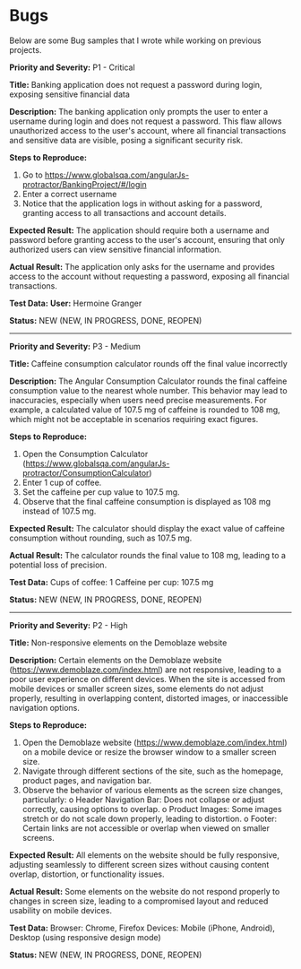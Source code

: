 # Bugs

Below are some Bug samples that I wrote while working on previous projects.

**Priority and Severity:** P1 - Critical

**Title:** Banking application does not request a password during login, exposing sensitive financial data

**Description:** The banking application only prompts the user to enter a username during login and does not request a password. This flaw allows unauthorized access to the user's account, where all financial transactions and sensitive data are visible, posing a significant security risk.

**Steps to Reproduce:**
1.	Go to  https://www.globalsqa.com/angularJs-protractor/BankingProject/#/login
2.	Enter a correct username
3.	Notice that the application logs in without asking for a password, granting access to all transactions and account details.
   
**Expected Result:**
The application should require both a username and password before granting access to the user's account, ensuring that only authorized users can view sensitive financial information.

**Actual Result:**
The application only asks for the username and provides access to the account without requesting a password, exposing all financial transactions.

**Test Data:**
**User:** Hermoine Granger

**Status:** NEW (NEW, IN PROGRESS, DONE, REOPEN)

------------------------------------------------------------------------
**Priority and Severity:** P3 - Medium

**Title:** Caffeine consumption calculator rounds off the final value incorrectly

**Description:** The Angular Consumption Calculator rounds the final caffeine consumption value to the nearest whole number. This behavior may lead to inaccuracies, especially when users need precise measurements. For example, a calculated value of 107.5 mg of caffeine is rounded to 108 mg, which might not be acceptable in scenarios requiring exact figures.

**Steps to Reproduce:**
  1.	Open the Consumption Calculator (https://www.globalsqa.com/angularJs-protractor/ConsumptionCalculator)
  2.	Enter 1 cup of coffee.
  3.	Set the caffeine per cup value to 107.5 mg.
  4.	Observe that the final caffeine consumption is displayed as 108 mg instead of 107.5 mg.
     
**Expected Result:**
The calculator should display the exact value of caffeine consumption without rounding, such as 107.5 mg.

**Actual Result:**
The calculator rounds the final value to 108 mg, leading to a potential loss of precision.

**Test Data:**
Cups of coffee: 1
Caffeine per cup: 107.5 mg

**Status:** NEW (NEW, IN PROGRESS, DONE, REOPEN)

 ------------------------------------------------------------------------

**Priority and Severity:** P2 - High

**Title:** Non-responsive elements on the Demoblaze website

**Description:** Certain elements on the Demoblaze website (https://www.demoblaze.com/index.html) are not responsive, leading to a poor user experience on different devices. When the site is accessed from mobile devices or smaller screen sizes, some elements do not adjust properly, resulting in overlapping content, distorted images, or inaccessible navigation options.

**Steps to Reproduce:**
   1.	Open the Demoblaze website (https://www.demoblaze.com/index.html) on a mobile device or resize the browser window to a smaller screen size.
   2.	Navigate through different sections of the site, such as the homepage, product pages, and navigation bar.
   3.	Observe the behavior of various elements as the screen size changes, particularly:
        o	Header Navigation Bar: Does not collapse or adjust correctly, causing options to overlap.
        o	Product Images: Some images stretch or do not scale down properly, leading to distortion.
        o	Footer: Certain links are not accessible or overlap when viewed on smaller screens.
     	
     	
**Expected Result:**
All elements on the website should be fully responsive, adjusting seamlessly to different screen sizes without causing content overlap, distortion, or functionality issues.

**Actual Result:**
Some elements on the website do not respond properly to changes in screen size, leading to a compromised layout and reduced usability on mobile devices.

**Test Data:**
Browser: Chrome, Firefox
Devices: Mobile (iPhone, Android), Desktop (using responsive design mode)

**Status:** NEW (NEW, IN PROGRESS, DONE, REOPEN)

